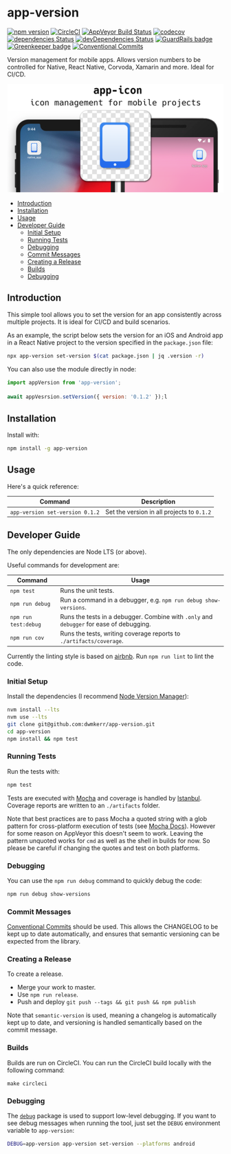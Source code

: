# app-version

[![npm version](https://badge.fury.io/js/app-version.svg)](https://badge.fury.io/js/app-version) [![CircleCI](https://circleci.com/gh/dwmkerr/app-version.svg?style=shield)](https://circleci.com/gh/dwmkerr/app-version) [![AppVeyor Build Status](https://ci.appveyor.com/api/projects/status/3e334rknhjbpx555?svg=true)](https://ci.appveyor.com/project/dwmkerr/app-version) [![codecov](https://codecov.io/gh/dwmkerr/app-version/branch/master/graph/badge.svg)](https://codecov.io/gh/dwmkerr/app-version) [![dependencies Status](https://david-dm.org/dwmkerr/app-version/status.svg)](https://david-dm.org/dwmkerr/app-version) [![devDependencies Status](https://david-dm.org/dwmkerr/app-version/dev-status.svg)](https://david-dm.org/dwmkerr/app-version?type=dev) [![GuardRails badge](https://badges.guardrails.io/dwmkerr/app-version.svg?token=569f2cc38a148f785f3a38ef0bcf5f5964995d7ca625abfad9956b14bd06ad96&provider=github)](https://dashboard.guardrails.io/default/gh/dwmkerr/app-version) [![Greenkeeper badge](https://badges.greenkeeper.io/dwmkerr/app-version.svg)](https://greenkeeper.io/) [![Conventional Commits](https://img.shields.io/badge/Conventional%20Commits-1.0.0-yellow.svg)](https://conventionalcommits.org)

Version management for mobile apps. Allows version numbers to be controlled for Native, React Native, Corvoda, Xamarin and more. Ideal for CI/CD.

<img src="./assets/banner/banner.png" width="614" alt="Banner">

<!-- vim-markdown-toc GFM -->

* [Introduction](#introduction)
* [Installation](#installation)
* [Usage](#usage)
* [Developer Guide](#developer-guide)
    * [Initial Setup](#initial-setup)
    * [Running Tests](#running-tests)
    * [Debugging](#debugging)
    * [Commit Messages](#commit-messages)
    * [Creating a Release](#creating-a-release)
    * [Builds](#builds)
    * [Debugging](#debugging-1)

<!-- vim-markdown-toc -->

## Introduction

This simple tool allows you to set the version for an app consistently across multiple projects. It is ideal for CI/CD and build scenarios.

As an example, the script below sets the version for an iOS and Android app in a React Native project to the version specified in the `package.json` file:

```bash
npx app-version set-version $(cat package.json | jq .version -r)
```

You can also use the module directly in node:

```js
import appVersion from 'app-version';

await appVesrsion.setVersion({ version: '0.1.2' });l
```

## Installation

Install with:

```bash
npm install -g app-version
```

## Usage

Here's a quick reference:

| Command                         | Description                                |
|---------------------------------|--------------------------------------------|
| `app-version set-version 0.1.2` | Set the version in all projects to `0.1.2` |

## Developer Guide

The only dependencies are Node LTS (or above).

Useful commands for development are:

| Command              | Usage                                                                                    |
|----------------------|------------------------------------------------------------------------------------------|
| `npm test`           | Runs the unit tests.                                                                     |
| `npm run debug`      | Run a command in a debugger, e.g. `npm run debug show-versions`.                         |
| `npm run test:debug` | Runs the tests in a debugger. Combine with `.only` and `debugger` for ease of debugging. |
| `npm run cov`        | Runs the tests, writing coverage reports to `./artifacts/coverage`.                      |

Currently the linting style is based on [airbnb](https://github.com/airbnb/javascript/tree/master/packages/eslint-config-airbnb). Run `npm run lint` to lint the code.

### Initial Setup

Install the dependencies (I recommend [Node Version Manager](https://github.com/creationix/nvm)):

```bash
nvm install --lts
nvm use --lts
git clone git@github.com:dwmkerr/app-version.git
cd app-version
npm install && npm test
```

### Running Tests

Run the tests with:

```bash
npm test
```

Tests are executed with [Mocha](https://mochajs.org/) and coverage is handled by [Istanbul](https://github.com/gotwarlost/istanbul). Coverage reports are written to an `./artifacts` folder.

Note that best practices are to pass Mocha a quoted string with a glob pattern for cross-platform execution of tests (see [Mocha Docs](https://mochajs.org/#the-test-directory)). However for some reason on AppVeyor this doesn't seem to work. Leaving the pattern unquoted works for `cmd` as well as the shell in builds for now. So please be careful if changing the quotes and test on both platforms.

### Debugging

You can use the `npm run debug` command to quickly debug the code:

```sh
npm run debug show-versions
```

### Commit Messages

[Conventional Commits](https://www.conventionalcommits.org) should be used. This allows the CHANGELOG to be kept up to date automatically, and ensures that semantic versioning can be expected from the library.

### Creating a Release

To create a release.

- Merge your work to master.
- Use `npm run release`.
- Push and deploy `git push --tags && git push && npm publish`

Note that `semantic-version` is used, meaning a changelog is automatically kept up to date, and versioning is handled semantically based on the commit message.

### Builds

Builds are run on CircleCI. You can run the CircleCI build locally with the following command:

```
make circleci
```

### Debugging

The [`debug`](https://www.npmjs.com/package/debug) package is used to support low-level debugging. If you want to see debug messages when running the tool, just set the `DEBUG` environment variable to `app-version`:

```sh
DEBUG=app-version app-version set-version --platforms android
```
